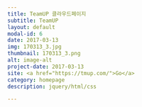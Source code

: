 ```yaml
---
title: TeamUP 클라우드페이지
subtitle: TeamUP
layout: default
modal-id: 6
date: 2017-03-13
img: 170313_3.jpg
thumbnail: 170313_3.png
alt: image-alt
project-date: 2017-03-13
site: <a href="https://tmup.com/">Go</a>
category: homepage
description: jquery/html/css

---
```


